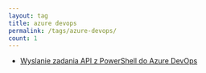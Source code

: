 ```yaml
---
layout: tag
title: azure devops
permalink: /tags/azure-devops/
count: 1
---
```


- [Wyslanie zadania API z PowerShell do Azure DevOps](https://blog.justcloud.pl/wyslanie-zadania-api-z-powershell-do-azure-devops)
